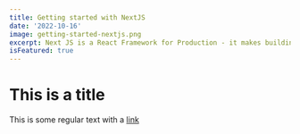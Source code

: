 ```yaml
---
title: Getting started with NextJS
date: '2022-10-16'
image: getting-started-nextjs.png
excerpt: Next JS is a React Framework for Production - it makes building fullstack React apps and sites a breeze
isFeatured: true
---
```


# This is a title
This is some regular text with a [link](https://google.com)


<!-- metadata -->
<!-- content -->

